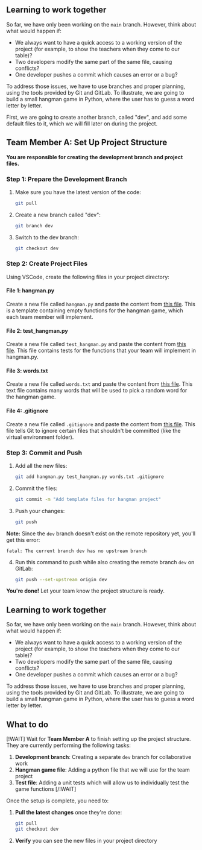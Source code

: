 <!-- ROLE: A -->

## Learning to work together

So far, we have only been working on the `main` branch. However, think about what would happen if:
- We always want to have a quick access to a working version of the project (for example, to show the teachers when they come to our table)?
- Two developers modify the same part of the same file, causing conflicts?
- One developer pushes a commit which causes an error or a bug?

To address those issues, we have to use branches and proper planning, using the tools provided by Git and GitLab. To illustrate, we are going to build a small hangman game in Python, where the user has to guess a word letter by letter.

First, we are going to create another branch, called "dev", and add some default files to it, which we will fill later on during the project.


## Team Member A: Set Up Project Structure

**You are responsible for creating the development branch and project files.**

### Step 1: Prepare the Development Branch

1. Make sure you have the latest version of the code:
   ```bash
   git pull
   ```

2. Create a new branch called "dev":
   ```bash
   git branch dev
   ```

3. Switch to the dev branch:
   ```bash
   git checkout dev
   ```

### Step 2: Create Project Files

Using VSCode, create the following files in your project directory:

#### File 1: hangman.py
Create a new file called `hangman.py` and paste the content from [this file](../python/hangman.html). This is a template containing empty functions for the hangman game, which each team member will implement.

#### File 2: test_hangman.py
Create a new file called `test_hangman.py` and paste the content from [this file](../python/test_hangman.html). This file contains tests for the functions that your team will implement in hangman.py.

#### File 3: words.txt
Create a new file called `words.txt` and paste the content from [this file](../python/words.html). This text file contains many words that will be used to pick a random word for the hangman game.

#### File 4: .gitignore
Create a new file called `.gitignore` and paste the content from [this file](../python/gitignore.html). This file tells Git to ignore certain files that shouldn't be committed (like the virtual environment folder).

### Step 3: Commit and Push

1. Add all the new files:
   ```bash
   git add hangman.py test_hangman.py words.txt .gitignore
   ```

2. Commit the files:
   ```bash
   git commit -m "Add template files for hangman project"
   ```

3. Push your changes:
   ```bash
   git push
   ```

**Note:** Since the `dev` branch doesn't exist on the remote repository yet, you'll get this error:
```
fatal: The current branch dev has no upstream branch
```

4. Run this command to push while also creating the remote branch `dev` on GitLab:
   ```bash
   git push --set-upstream origin dev
   ```

**You're done!** Let your team know the project structure is ready.
<!-- /ROLE: A -->

<!-- ROLE: B,C,D,E,F -->

## Learning to work together

So far, we have only been working on the `main` branch. However, think about what would happen if:
- We always want to have a quick access to a working version of the project (for example, to show the teachers when they come to our table)?
- Two developers modify the same part of the same file, causing conflicts?
- One developer pushes a commit which causes an error or a bug?

To address those issues, we have to use branches and proper planning, using the tools provided by Git and GitLab. To illustrate, we are going to build a small hangman game in Python, where the user has to guess a word letter by letter.

## What to do

[!WAIT]
Wait for **Team Member A** to finish setting up the project structure. They are currently performing the following tasks:
1. **Development branch**: Creating a separate `dev` branch for collaborative work
2. **Hangman game file**: Adding a python file that we will use for the team project
3. **Test file**: Adding a unit tests which will allow us to individually test the game functions
[/!WAIT]

 Once the setup is complete, you need to:
1. **Pull the latest changes** once they're done:
   ```bash
   git pull
   git checkout dev
   ```
3. **Verify** you can see the new files in your project directory
<!-- /ROLE: B,C,D,E,F -->
